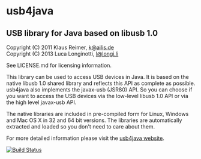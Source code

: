 usb4java
========

USB library for Java based on libusb 1.0
----------------------------------------

Copyright (C) 2011 Klaus Reimer, k@ailis.de  
Copyright (C) 2013 Luca Longinotti, l@longi.li

See LICENSE.md for licensing information.

This library can be used to access USB devices in Java. It is based on the 
native libusb 1.0 shared library and reflects this API as complete as 
possible. usb4java also implements the javax-usb (JSR80) API. So you can choose 
if you want to access the USB devices via the low-level libusb 1.0 API or 
via the high level javax-usb API.

The native libraries are included in pre-compiled form for Linux, Windows and
Mac OS X in 32 and 64 bit versions. The libraries are automatically extracted
and loaded so you don't need to care about them. 

For more detailed information please visit the [usb4java website](http://usb4java.org/).

[![Build Status](https://ci.ailis.de/job/usb4java/badge/icon)](https://ci.ailis.de/job/usb4java/)

